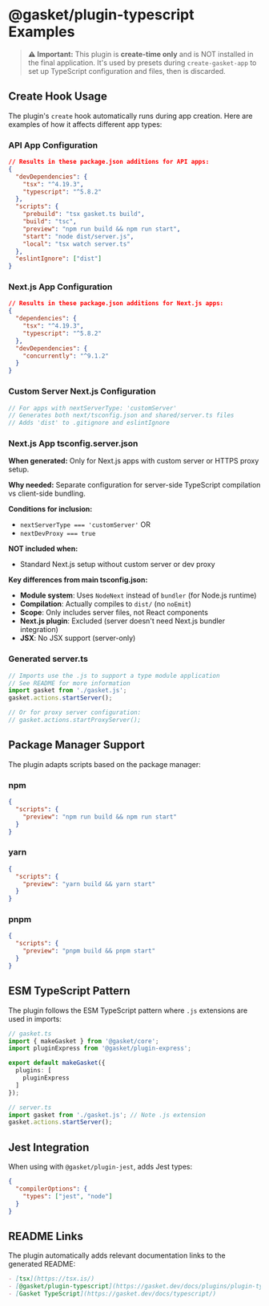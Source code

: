 # @gasket/plugin-typescript Examples

> **⚠️ Important:** This plugin is **create-time only** and is NOT installed in the final application. It's used by presets during `create-gasket-app` to set up TypeScript configuration and files, then is discarded.

## Create Hook Usage

The plugin's `create` hook automatically runs during app creation. Here are examples of how it affects different app types:

### API App Configuration

```json
// Results in these package.json additions for API apps:
{
  "devDependencies": {
    "tsx": "^4.19.3",
    "typescript": "^5.8.2"
  },
  "scripts": {
    "prebuild": "tsx gasket.ts build",
    "build": "tsc",
    "preview": "npm run build && npm run start",
    "start": "node dist/server.js",
    "local": "tsx watch server.ts"
  },
  "eslintIgnore": ["dist"]
}
```

### Next.js App Configuration

```json
// Results in these package.json additions for Next.js apps:
{
  "dependencies": {
    "tsx": "^4.19.3",
    "typescript": "^5.8.2"
  },
  "devDependencies": {
    "concurrently": "^9.1.2"
  }
}
```

### Custom Server Next.js Configuration

```js
// For apps with nextServerType: 'customServer'
// Generates both next/tsconfig.json and shared/server.ts files
// Adds 'dist' to .gitignore and eslintIgnore
```

### Next.js App tsconfig.server.json

**When generated:** Only for Next.js apps with custom server or HTTPS proxy setup.

**Why needed:** Separate configuration for server-side TypeScript compilation vs client-side bundling.

**Conditions for inclusion:**
- `nextServerType === 'customServer'` OR
- `nextDevProxy === true`

**NOT included when:**
- Standard Next.js setup without custom server or dev proxy

**Key differences from main tsconfig.json:**
- **Module system**: Uses `NodeNext` instead of `bundler` (for Node.js runtime)
- **Compilation**: Actually compiles to `dist/` (no `noEmit`)
- **Scope**: Only includes server files, not React components
- **Next.js plugin**: Excluded (server doesn't need Next.js bundler integration)
- **JSX**: No JSX support (server-only)

### Generated server.ts

```typescript
// Imports use the .js to support a type module application
// See README for more information
import gasket from './gasket.js';
gasket.actions.startServer();

// Or for proxy server configuration:
// gasket.actions.startProxyServer();
```

## Package Manager Support

The plugin adapts scripts based on the package manager:

### npm

```json
{
  "scripts": {
    "preview": "npm run build && npm run start"
  }
}
```

### yarn

```json
{
  "scripts": {
    "preview": "yarn build && yarn start"
  }
}
```

### pnpm

```json
{
  "scripts": {
    "preview": "pnpm build && pnpm start"
  }
}
```

## ESM TypeScript Pattern

The plugin follows the ESM TypeScript pattern where `.js` extensions are used in imports:

```typescript
// gasket.ts
import { makeGasket } from '@gasket/core';
import pluginExpress from '@gasket/plugin-express';

export default makeGasket({
  plugins: [
    pluginExpress
  ]
});

// server.ts
import gasket from './gasket.js'; // Note .js extension
gasket.actions.startServer();
```

## Jest Integration

When using with `@gasket/plugin-jest`, adds Jest types:

```json
{
  "compilerOptions": {
    "types": ["jest", "node"]
  }
}
```

## README Links

The plugin automatically adds relevant documentation links to the generated README:

```markdown
- [tsx](https://tsx.is/)
- [@gasket/plugin-typescript](https://gasket.dev/docs/plugins/plugin-typescript/)
- [Gasket TypeScript](https://gasket.dev/docs/typescript/)
```

